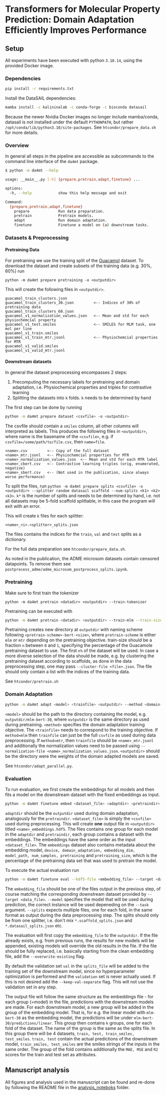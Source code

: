 # Transformers for Molecular Property Prediction: Domain Adaptation Efficiently Improves Performance


## Setup
All experiments have been executed with python `3.10.14`, using the provided Docker image.

### Dependencies
```bash
pip install -r requirements.txt
```
Install the DataSAIL dependencies:
```bash
mamba install -c kalininalab -c conda-forge -c bioconda datasail
```
Because the newer Nvidia Docker images no longer include mamba/conda, datasail is not installed under the default `PYTHONPATH`, but rather `/opt/conda/lib/python3.10/site-packages`. See 
`htcondor/prepare_data.sh` for more details.

### Overview
In general all steps in the pipeline are accessible as subcommands to the command line interface of the `da4mt` package.
```bash
$ python -m da4mt --help

usage: __main__.py [-h] {prepare,pretrain,adapt,finetune} ...

options:
  -h, --help            show this help message and exit

Command:
  {prepare,pretrain,adapt,finetune}
    prepare             Run data preparation.
    pretrain            Pretrain models.
    adapt               Run domain adaptation.
    finetune            Finetune a model on (a) downstream tasks.
```

### Datasets & Preprocessing

#### Pretraining Data
For pretraining we use the training split of the [Guacamol](https://pubs.acs.org/doi/10.1021/acs.jcim.8b00839) dataset. To download the dataset and create subsets of the training data (e.g. 30%, 60%) run
```
python -m da4mt prepare pretraining -o <outputdir>
```
This will create the following files in `<outputdir>`.

```
guacamol_train_clusters.json
guacamol_train_clusters_30.json         <-- Indices of 30% of pretraining data
guacamol_train_clusters_60.json
guacamol_v1_normalization_values.json   <-- Mean and std for each physiochemcial property
guacamol_v1_test.smiles                 <-- SMILES for MLM task, one mol per line
guacamol_v1_train.smiles
guacamol_v1_train_mtr.jsonl             <-- Physiochemcial properties for MTR
guacamol_v1_valid.smiles
guacamol_v1_valid_mtr.jsonl
```

#### Downstream datasets
In general the dataset preprocessing encompasses 2 steps:
1. Precomputing the necessary labels for pretraining and domain adaptation, i.e. Physiochemical properties and triples for contrastive learning
2. Splitting the datasets into `k` folds. `k` needs to be determined by hand

The first step can be done by running 

```bash
python -m da4mt prepare dataset <csvfile> -o <outputdir>
```
The csvfile should contain a `smiles` column, all other columns will interpreted as labels.
This produces the following files in `<outputdir>`, where name is the basename of the `<csvfile>`, e.g. if `csvfile=/some/path/to/file.csv`, then `name=file`.
```
<name>.csv         <-- Copy of the full dataset
<name>_mtr.jsonl   <-- Physiochemcial properties for MTR
<name>_normalization_values.json  <-- Mean and std for each MTR label
<name>_cbert.csv   <-- Contrastive learning triples (orig, enumerated, negative)
<name>_sbert.csv   <-- (Not used in the publication, since always worse performance)
```

To split the files, run `python -m da4mt prepare splits <csvfile> -o <outputdir> --splitter random datasail scaffold --num-splits <k1> <k2> <k3>`. `k*` is the number of splits and needs to be determined by hand, i.e. not all datasets may be 5-fold scaffold splittable, in this case the program will exit with an error.

This will create `k` files for each splitter:
```
<name>_<i>.<splitter>_splits.json
```
The files contains the indices for the `train`, `val` and `test` splits as a dictionary.

For the full data preparation see `htcondor/prepare_data.sh`.

As noted in the publication, the ADME microsom datasets contain censored datapoints. To remove them see `postprocess_adme/adme_microsom_postprocess_splits.ipynb`.

### Pretraining
Make sure to first train the tokenizer
```
python -m da4mt pretrain <datadir> <outputdir> --train-tokenizer
```

Pretraining can be executed with
```bash
python -m da4mt pretrain <datadir> <outputdir> --train-mlm --train-size <n>
```
Pretraining creates new directory at `outputdir` with naming scheme following 
`<pretrain-scheme>-bert-<size>`, where `pretrain-scheme` is either `mlm` or `mtr`
depending on the pretraining objective. train-size should be a fraction `n` between `0` and `1`, specifying the percentage of the Guacamole pretraining dataset to use. The first `n%` of the dataset will be used. In case a more diverse selection of the data should be made, e.g. by clustering the pretraining dataset according to scaffolds, as done in the data preprocessing step, 
one may pass `--cluster-file <file>.json`. The file should only contain a list with the indices of the training data.

See `htcondor/pretrain.sh`

### Domain Adaptation
```bash
python -m da4mt adapt <model> <trainfile> <outputdir> --method <domain-adaptation>
```
`<model>` should be the path to the directory containing the model, e.g. `outputdir/mlm-bert-30`, where `outputdir` is the same directory as used during pretraining.
`<method>` specifies the domain adaptation training objective. The `<trainfile>` needs to correspond to the training objective. If `method=mlm` then `trainfile` can just be the full `csvfile` as used during data preprocessing. If `method=mtr`, then `trainfile` should be `<name>_mtr.jsonl` and additionally the normalization values need to be passed using `--normalization-file <name>_normalization_values.json`.
`<outputdir>` should be the directory were the weights of the domain adapted models are saved.

See `htcondor/adapt_parallel.py`.

### Evaluation
To run evaluation, we first create the embeddings for all models and then fits a model on the downstream dataset with the fixed embeddings as input.

```bash
python -m da4mt finetune embed <dataset_file> <adaptdir> <pretraindir> --outdir <outputdir>
```
`adaptdir` should be the `outputdir` used during domain adaptation, analogously for the `pretraindir`. `<dataset_file>` is simply the `<csvfile>` used during preprocessing. This will create
**one** output file in `<outputdir>` titled `<name>_embeddings.hdf5`.
The files contains one group for each model in the `adaptdir` and `pretraindir`, each group contains a dataset with the embeddings. The embeddings have the same order as the input `<dataset_file>`. The `embeddings` dataset also contains metadata about the embedding model, `device, domain_adaptation, embedding_dim, model_path, num_samples, pretraining` and `pretraining_size`, which is the percentage of the pretraining data set that was used to pretrain the model.

To execute the actual evaluation run
```bash
python -m da4mt finetune eval --hdf5-file <embedding_file> --target <data_file> --model [linear random-forest svm] --task [classification regression] --output-dir <outputdir> --splits <splits_files>
```

The `embedding_file` should be one of the files output in the previous step, of course matching the corresponding downstream dataset provided by `--target <data_file>`. `--model` specifies the model that will be used during prediction, the correct instance will be used depeneding on the `--task` argument. `--splits` expects multiple files, one for each fold, in the same format as output during the data preprocessing step. The splits should only be from one splitter, i.e. don't mix `*.scaffold_splits.json` and `*.datasail_splits.json` etc.

The evaluation will first copy the `embedding_file` to the `outputdir`. If the file already exists, e.g. from previous runs, the results for new models will be appended, existing models will override the old results in the file. If the file should be fully replaced, i.e. basically starting from the clean embedding file, add the `--overwrite-existing` flag.

By default the validation set `val` in the `splits_file` will be added to the training set of the downstream model, since no hyperparameter optimization is performed and the `validation` set is never actually used. If this is not desired add the `--keep-val-separate` flag. This will not use the validation set in any step.

The output file will follow the same structure as the embeddings file -  for each group (=model) in the file, predictions with the downstream models are made. For each downstream model, a new group will be added in the group of the embedding model. That is, for e.g. the linear model with `mlm-bert-30` as the embedding model, the predictions will be under `mlm-bert-30/predictions/linear`. This group then contains `k` groups, one for each fold of the dataset. The name of the group is the same as the splits file. In this group there will be 4 datasets, `train, test, train_smiles, test_smiles`. `train, test` contain the actual predictions of the downstream model, `train_smiles, test_smiles` are the smiles strings of the inputs in the same order. The group of the fold contains additionally the `MAE, MSE` and `R2` scores for the train and test set as attributes.

## Manuscript analysis

All figures and analysis used in the manuscript can be found and re-done by following the README file in the
[analysis_noteboks](analysis_noteboks) folder. 
